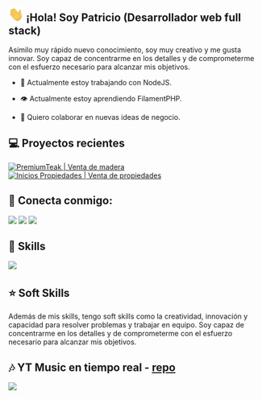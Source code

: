 <!---
16/10/2025
-->
<h2><img  src="https://raw.githubusercontent.com/patrickwebsdev/patrickwebsdev/master/images/handshake.webp"  width="30px"/> ¡Hola! Soy Patricio (Desarrollador web full stack)</h2>

<p>Asimilo muy rápido nuevo conocimiento, soy muy creativo y me gusta innovar. Soy capaz de concentrarme en los detalles y de comprometerme con el esfuerzo necesario para alcanzar mis objetivos.</p>

  

- 🚀 Actualmente estoy trabajando con NodeJS.

- 👁️ Actualmente estoy aprendiendo FilamentPHP.

- 🫡 Quiero colaborar en nuevas ideas de negocio.


<h2>💻 Proyectos recientes</h2>  
<div>
<a href="https://premiumteak.net" target="blank"><img src="https://images.ctfassets.net/p0c006iuv5cz/6peE1KOsd8iDGHffOudwWA/adfad6328a8b2d175f147c90732a795f/premiumteak.png?fit=fill&w=390&r=5" alt="PremiumTeak | Venta de madera" width="390px"></a>
<a href="https://iniciosvirtual.ar" target="blank"><img src="https://images.ctfassets.net/p0c006iuv5cz/2OnqghQuyrH1zO7jjNLExq/a5bf3bd42cea9118b14c6d7253c1b28b/iniciospropiedades.png?fit=fill&w=390&r=5" alt="Inicios Propiedades | Venta de propiedades" width="390px"></a>

</div>

<h2>🤝 Conecta conmigo:</h2>
<a href="https://www.linkedin.com/in/patrickwebsdev/"  target="blank"><img  src="https://skillicons.dev/icons?i=linkedin"></a>  <a  href="mailto:contacto@patricioalmada.com.ar"  target="blank"><img  src="https://skillicons.dev/icons?i=gmail"></a>  <a  href="https://discordapp.com/users/415654011887419413"  target="blank"><img  src="https://skillicons.dev/icons?i=discord"></a>

<h2>📌 Skills</h2>

<div>

<img src="https://skillicons.dev/icons?i=js,typescript,nodejs,react,nextjs,git,github,githubactions,vercel,linux,docker,vim,vscode,php,mysql,laravel,sass,tailwind,bootstrap,figma&perline=10">

</div>

<h2>⭐ Soft Skills</h2>

<p>Además de mis skills, tengo soft skills como la creatividad, innovación y capacidad para resolver problemas y trabajar en equipo. Soy capaz de concentrarme en los detalles y de comprometerme con el esfuerzo necesario para alcanzar mis objetivos.</p>

<h2>🎶 YT Music en tiempo real - <a href="https://github.com/patrickwebsdev/yt-music-github-profile">repo</a></h2>
<img src="https://yt-music-github-profile.vercel.app/">